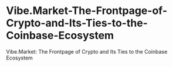 # Vibe.Market-The-Frontpage-of-Crypto-and-Its-Ties-to-the-Coinbase-Ecosystem
Vibe.Market: The Frontpage of Crypto and Its Ties to the Coinbase Ecosystem
